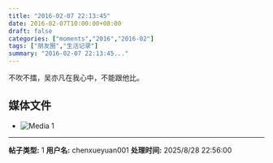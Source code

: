 ```yaml
---
title: "2016-02-07 22:13:45"
date: 2016-02-07T10:00:00+08:00
draft: false
categories: ["moments","2016","2016-02"]
tags: ["朋友圈","生活记录"]
summary: "2016-02-07 22:13:45..."
---
```


不吹不擂，吴亦凡在我心中，不能跟他比。

## 媒体文件

- ![Media 1](/Moments/photos/2016-02-07/201602072213450.jpg)

---

**帖子类型:** 1
**用户名:** chenxueyuan001
**处理时间:** 2025/8/28 22:56:00
